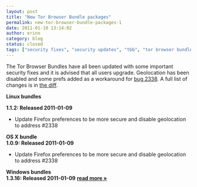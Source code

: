 ```yaml
---
layout: post
title: "New Tor Browser Bundle packages"
permalink: new-tor-browser-bundle-packages-1
date: 2011-01-10 13:14:02
author: erinn
category: blog
status: closed
tags: ["security fixes", "security updates", "tbb", "tor browser bundle", "torbrowser", "updated packages"]
---
```


The Tor Browser Bundles have all been updated with some important security fixes and it is advised that all users upgrade. Geolocation has been disabled and some prefs added as a workaround for [bug 2338](https://trac.torproject.org/projects/tor/ticket/2338). A full list of changes is in [the diff](https://gitweb.torproject.org/torbrowser.git/blobdiff/bdf8d711b08935bbd37979270dc30347d1cb2c44..2c895ec8f004427744579f466a73a8ebb576c8ec:/build-scripts/config/prefs.js).

**Linux bundles**

**1.1.2: Released 2011-01-09**

-   Update Firefox preferences to be more secure and disable geolocation to address \#2338

**OS X bundle**  
 **1.0.9: Released 2011-01-09**

-   Update Firefox preferences to be more secure and disable geolocation to address \#2338

**Windows bundles**  
 **1.3.16: Released 2011-01-09** [**read more »**](https://blog.torproject.org/blog/new-tor-browser-bundle-packages-1)
